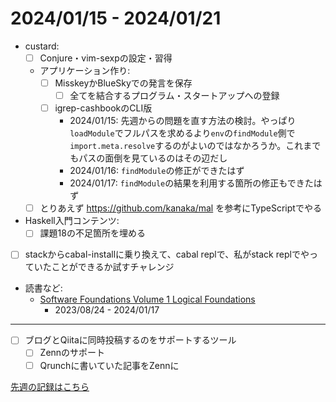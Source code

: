 # 2024/01/15 - 2024/01/21

- custard:
    - [ ] Conjure・vim-sexpの設定・習得
    - アプリケーション作り:
        - [ ] MisskeyかBlueSkyでの発言を保存
            - [ ] 全てを結合するプログラム・スタートアップへの登録
        - [ ] igrep-cashbookのCLI版
            - 2024/01/15: 先週からの問題を直す方法の検討。やっぱり`loadModule`でフルパスを求めるより`env`の`findModule`側で`import.meta.resolve`するのがよいのではなかろうか。これまでもパスの面倒を見ているのはその辺だし
            - 2024/01/16: `findModule`の修正ができたはず
            - 2024/01/17: `findModule`の結果を利用する箇所の修正もできたはず
    - [ ] とりあえず <https://github.com/kanaka/mal> を参考にTypeScriptでやる
- Haskell入門コンテンツ:
    - [ ] 課題18の不足箇所を埋める
- [ ] stackからcabal-installに乗り換えて、cabal replで、私がstack replでやっていたことができるか試すチャレンジ
- 読書など:
    - [Software Foundations Volume 1 Logical Foundations](https://softwarefoundations.cis.upenn.edu/lf-current/index.html)
        - 2023/08/24 - 2024/01/17

------

- [ ] ブログとQiitaに同時投稿するのをサポートするツール
    - [ ] Zennのサポート
    - [ ] Qrunchに書いていた記事をZennに

[先週の記録はこちら](https://github.com/igrep/daily-commits/blob/877cc8247c12941c8545f3d88a7fd96e0c3dcf33/yesterday.md)
